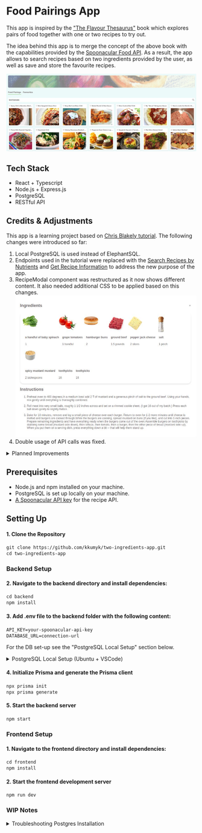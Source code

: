 # Food Pairings App

This app is inspired by the ["The Flavour Thesaurus"](https://www.amazon.co.uk/Flavour-Thesaurus-Niki-Segnit/dp/0747599777) book which explores pairs of food together with one or two recipes to try out. 

The idea behind this app is to merge the concept of the above book with the capabilities provided by the [Spoonacular Food API](https://spoonacular.com/food-api). As a result, the app allows to search recipes based on two ingredients provided by the user, as well as save and store the favourite recipes.

![Recipe Modal Content](./readme_docs/food-pairings-tab.jpg)

## Tech Stack
- React + Typescript
- Node.js + Express.js
- PostgreSQL
- RESTful API

## Credits & Adjustments
This app is a learning project based on [Chris Blakely tutorial](https://www.youtube.com/watch?v=5wwaQ4GiSNU). The following changes were introduced so far:

1. Local PostgreSQL is used instead of ElephantSQL.
2. Endpoints used in the tutorial were replaced with the [Search Recipes by Nutrients](https://spoonacular.com/food-api/docs#Search-Recipes-by-Ingredients) and [Get Recipe Information](https://spoonacular.com/food-api/docs#Get-Recipe-Information) to address the new purpose of the app.
3. RecipeModal component was restructured as it now shows different content. It also needed additional CSS to be applied based on this changes.
![Recipe Modal Content](./readme_docs/recipe-modal-component.jpg)
4. Double usage of API calls was fixed.

<details>
  <summary>Planned Improvements</summary>

1. Add a component that notifies the user that the API credits are run out.
2. Add a function that allows to delete favourite recipes from the "Favourites" tab. At the moment it is only possible from the "Food Pairings" tab.
3. Add a component that lists food pairing combinations for the user to choose from. This option should not replace the search function but complement it.
4. Dockerise the application.
</details>

## Prerequisites
- Node.js and npm installed on your machine.
- PostgreSQL is set up locally on your machine. 
- [A Spoonacular API key](https://spoonacular.com/food-api) for the recipe API.

## Setting Up
#### 1. Clone the Repository
```
git clone https://github.com/kkumyk/two-ingredients-app.git
cd two-ingredients-app
```
### Backend Setup
 #### 2. Navigate to the backend directory and install dependencies:
```
cd backend
npm install
```
#### 3. Add .env file to the backend folder with the following content:
```
API_KEY=your-spoonacular-api-key
DATABASE_URL=connection-url
```
For the DB set-up see the "PostgreSQL Local Setup" section below.
<details>
  <summary>PostgreSQL Local Setup (Ubuntu + VSCode)</summary>

1. Install PostgreSQL extension in VSCode and add a new connection by providing:
    - "host": "localhost",
    - "user": "postgres", // replace if the default user is not used
    - "port": 5432,
    - "database": "postgres", // replace if the default DB is not used
    - "password": "YOUR-PASSWORD"

2. Install PostgreSQL on Ubuntu via Synaptic Package Manager
3. Used PostgreSQL Command Line Tool - _psql_ - to create FavouriteRecipes table in the postgres db:
    - _sudo -u postgres psql_ starts interactive session
    - _\conninfo_ to check the details of your connection
    - _\l_ see the list of all DBs available
    - _\du_ see the list of all users
    - _\password postgres_ sets password for your default db
    - create a table: _CREATE TABLE "FavouriteRecipes" (id SERIAL PRIMARY KEY,"recipeId" INTEGER);_ 

4. Connect _public_ DB with the one table _FavouriteRecipes_ to the client via Prisma by adding your local connection URL to your _.env_ file:
- _DATABASE_URL=postgresql://postgres:YOUR-PASSWORD@localhost:5432/postgres_
- Sources: [Connect your database](https://www.prisma.io/docs/getting-started/setup-prisma/start-from-scratch/relational-databases/connect-your-database-node-postgresql); [PostgreSQL](https://www.prisma.io/docs/orm/overview/databases/postgresql)

</details>


#### 4. Initialize Prisma and generate the Prisma client
```
npx prisma init
npx prisma generate
```
#### 5. Start the backend server
```
npm start
```
### Frontend Setup
#### 1. Navigate to the frontend directory and install dependencies:
```
cd frontend
npm install
```
#### 2. Start the frontend development server
```
npm run dev
```

### WIP Notes
<details>
  <summary>Troubleshooting Postgres Installation</summary>

#### Check PostgreSQL service status in Linux:
- sudo systemctl status postgresql

#### See [where does PostgreSQL stores the database](https://stackoverflow.com/questions/1137060/where-does-postgresql-store-the-database):
    - show data_directory;
    - sudo ls -l /var/lib/postgresql/15/main/

#### [Docker & Postgres: Failed to bind tcp 0.0.0.0:5432 address already in use error](https://stackoverflow.com/questions/38249434/docker-postgres-failed-to-bind-tcp-0-0-0-05432-address-already-in-use):
- sudo systemctl stop postgresql to deactivate postgres
</details>
